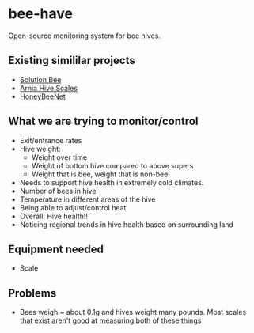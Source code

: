 # bee-have
Open-source monitoring system for bee hives.


## Existing simililar projects

- [Solution Bee](http://solutionbee.com/?page_id=145#1446901477438-2cf97671-d6ed)
- [Arnia Hive Scales](http://www.arnia.co.uk/hive-scales/)
- [HoneyBeeNet](https://honeybeenet.gsfc.nasa.gov/)

## What we are trying to monitor/control

- Exit/entrance rates
- Hive weight:
  - Weight over time
  - Weight of bottom hive compared to above supers
  - Weight that is bee, weight that is non-bee
- Needs to support hive health in extremely cold climates. 
- Number of bees in hive
- Temperature in different areas of the hive
- Being able to adjust/control heat
- Overall: Hive health!!
- Noticing regional trends in hive health based on surrounding land

## Equipment needed

- Scale


## Problems

- Bees weigh ~ about 0.1g and hives weight many pounds. Most scales that exist aren't good at measuring both of these things

